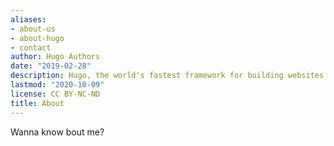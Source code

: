 ```yaml
---
aliases:
- about-us
- about-hugo
- contact
author: Hugo Authors
date: "2019-02-28"
description: Hugo, the world's fastest framework for building websites
lastmod: "2020-10-09"
license: CC BY-NC-ND
title: About
---
```


Wanna know bout me?
